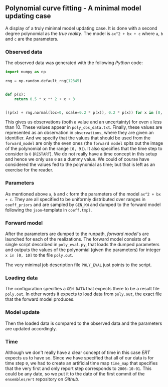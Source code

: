 ## Polynomial curve fitting - A minimal model updating case
A display of a truly minimal model updating case. It is done with a second
degree polynomial as the _true reality_. The model is `ax^2 + bx + c` where
`a`, `b` and `c` are the parameters.

### Observed data
The observed data was generated with the following _Python_ code:

```python
import numpy as np

rng = np.random.default_rng(12345)


def p(x):
    return 0.5 * x ** 2 + x + 3


[(p(x) + rng.normal(loc=0, scale=0.2 * p(x)), 0.2 * p(x)) for x in [0, 2, 4, 6, 8]]
```

This gives us observations (both a value and an uncertainty) for even `x` less
than 10. These values appear in `poly_obs_data.txt`. Finally, these values are
represented as an observation in `observations`, where they are given an identifier.
And we specify that the values that should be used from the `forward_model` are only
the even ones (the `forward model` spits out the image of the polynomial on the
range `[0, 9]`). It also specifies that the time step to consider is `0`
(`RESTART`). We do not really have a time concept in this setup and hence we
only use `0` as a dummy value. We could of course have considered the values
fed to the polynomial as time; but that is left as an exercise for the reader.

### Parameters
As mentioned above `a`, `b` and `c` form the parameters of the model `ax^2 + bx + c`.
They are all specified to be uniformly distributed over ranges in
`coeff_priors` and are sampled by `GEN_KW` and dumped to the forward model
following the `json`-template in `coeff.tmpl`.

### Forward model
After the parameters are dumped to the runpath, _forward model_'s are launched
for each of the realizations. The forward model consists of a single script
described in `poly_eval.py`, that loads the dumped parameters and outputs the
values of the polynomial (given the parameters) for integer `x in [0, 10]` to the
file `poly.out`.

The very minimal job description file `POLY_EVAL` just points to the script.

### Loading data
The configuration specifies a `GEN_DATA` that expects there to be a result file
`poly.out`. In other words it expects to load data from `poly.out`, the exact 
file that the forward model produces.

### Model update
Then the loaded data is compared to the observed data and the parameters are
updated accordingly.

### Time
Although we don't really have a clear concept of time in this case _ERT_
expects us to have so. Since we have specified that all of our data is for time
step `0`, we had to create an artificial time map `time_map` that specifies
that the very first and only report step corresponds to `2006-10-01`. This could
be any date, so we put it to the date of the first commit of the
`ensembles/ert` repository on _Github_.
